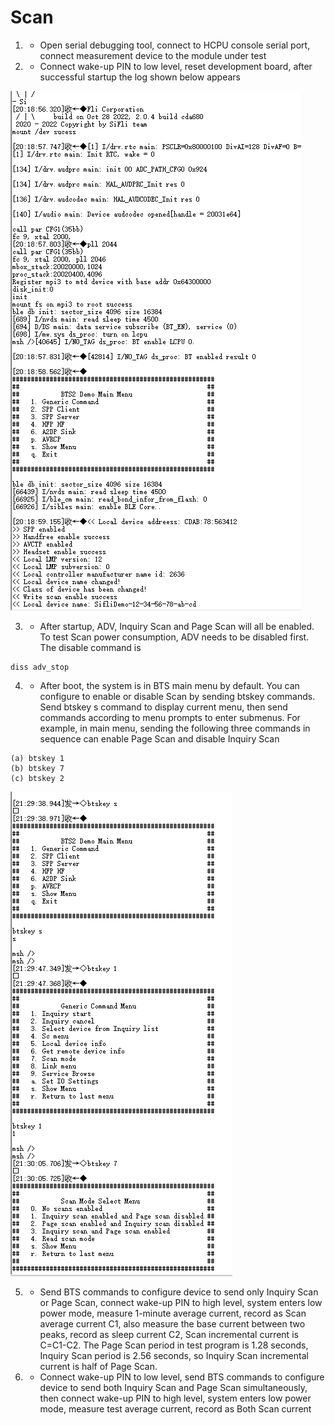 # Scan
1. * Open serial debugging tool, connect to HCPU console serial port, connect measurement device to the module under test
2. * Connect wake-up PIN to low level, reset development board, after successful startup the log shown below appears

![](assert/image5.png)

3. * After startup, ADV, Inquiry Scan and Page Scan will all be enabled. To test Scan power consumption, ADV needs to be disabled first. The disable command is
```
diss adv_stop
```
4. * After boot, the system is in BTS main menu by default. You can configure to enable or disable Scan by sending btskey commands. Send btskey s command to display current menu, then send commands according to menu prompts to enter submenus. For example, in main menu, sending the following three commands in sequence can enable Page Scan and disable Inquiry Scan
```
(a) btskey 1
(b) btskey 7
(c) btskey 2
```

![](assert/image6.png)

5. * Send BTS commands to configure device to send only Inquiry Scan or Page Scan, connect wake-up PIN to high level, system enters low power mode, measure 1-minute average current, record as Scan average current C1, also measure the base current between two peaks, record as sleep current C2, Scan incremental current is C=C1-C2. The Page Scan period in test program is 1.28 seconds, Inquiry Scan period is 2.56 seconds, so Inquiry Scan incremental current is half of Page Scan.

6. * Connect wake-up PIN to low level, send BTS commands to configure device to send both Inquiry Scan and Page Scan simultaneously, then connect wake-up PIN to high level, system enters low power mode, measure test average current, record as Both Scan current